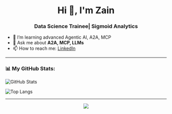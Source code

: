 <h1 align="center">Hi 👋, I'm Zain</h1>
<h3 align="center">Data Science Trainee| Sigmoid Analytics</h3>

- 🌱 I’m learning advanced Agentic AI, A2A, MCP
- 💬 Ask me about **A2A, MCP, LLMs**
- 📫 How to reach me: [LinkedIn](https://linkedin.com/in/mohdzain98)

---

### 📊 My GitHub Stats:

![GitHub Stats](https://github-readme-stats.vercel.app/api?username=zain-sigmoid&show_icons=true&theme=compact)

![Top Langs](https://github-readme-stats.vercel.app/api/top-langs/?username=zain-sigmoid&layout=compact)

---

<p align="center">
  <img src="https://github-readme-streak-stats.herokuapp.com/?user=zain-sigmoid&theme=default" />
</p>
